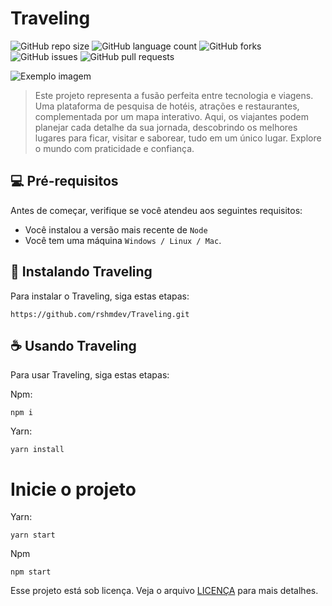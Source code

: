 # Traveling

![GitHub repo size](https://img.shields.io/github/repo-size/rshmdev/Traveling?style=for-the-badge)
![GitHub language count](https://img.shields.io/github/languages/count/rshmdev/Traveling?style=for-the-badge)
![GitHub forks](https://img.shields.io/github/forks/rshmdev/Traveling?style=for-the-badge)
![GitHub issues](https://img.shields.io/github/issues/rshmdev/Traveling?style=for-the-badge)
![GitHub pull requests](https://img.shields.io/github/issues-pr/rshmdev/Traveling?style=for-the-badge)

<img src="portfolio.png" alt="Exemplo imagem">

> Este projeto representa a fusão perfeita entre tecnologia e viagens. Uma plataforma de pesquisa de hotéis, atrações e restaurantes, complementada por um mapa interativo. Aqui, os viajantes podem planejar cada detalhe da sua jornada, descobrindo os melhores lugares para ficar, visitar e saborear, tudo em um único lugar. Explore o mundo com praticidade e confiança.


## 💻 Pré-requisitos

Antes de começar, verifique se você atendeu aos seguintes requisitos:

* Você instalou a versão mais recente de `Node`
* Você tem uma máquina `Windows / Linux / Mac`.

## 🚀 Instalando Traveling

Para instalar o Traveling, siga estas etapas:

```
https://github.com/rshmdev/Traveling.git
```

## ☕ Usando Traveling

Para usar Traveling, siga estas etapas:

Npm:
```
npm i
```

Yarn:
```
yarn install
```

# Inicie o projeto

Yarn:

```
yarn start 
```
 
Npm
```
npm start 
```

Esse projeto está sob licença. Veja o arquivo [LICENÇA](LICENSE.md) para mais detalhes.
